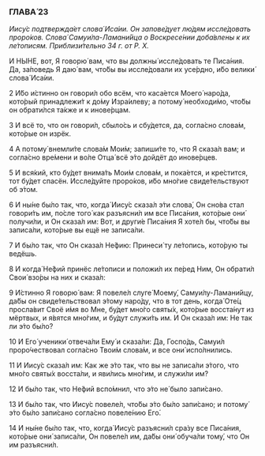 ### ГЛАВА́ 23

_Иису́с подтвержда́ет слова́ Иса́ии. Он запове́дует лю́дям иссле́довать проро́ков. Слова́ Самуи́ла-Ламани́йца о Воскресе́нии доба́влены к их ле́тописям. Приблизи́тельно 34 г. от Р. Х._

И НЫ́НЕ, вот, Я говорю́ вам, что вы должны́ иссле́довать те Писа́ния. Да, за́поведь Я даю́ вам, что́бы вы иссле́довали их усе́рдно, и́бо велики́ слова́ Иса́ии.

2 И́бо и́стинно он говори́л обо всём, что каса́ется Моего́ наро́да, кото́рый принадлежи́т к до́му Изра́илеву; а потому́ необходи́мо, что́бы он обрати́лся та́кже и к инове́рцам.

3 И всё то, что он говори́л, сбыло́сь и сбу́дется, да, согла́сно слова́м, кото́рые он изрёк.

4 А потому́ внемли́те слова́м Мои́м; запиши́те то, что Я сказа́л вам; и согла́сно вре́мени и во́ле Отца́ всё э́то дойдёт до инове́рцев.

5 И вся́кий, кто бу́дет внима́ть Мои́м слова́м, и пока́ется, и кре́стится, тот бу́дет спасён. Иссле́дуйте проро́ков, и́бо мно́гие свиде́тельствуют об э́том.

6 И ны́не бы́ло так, что, когда́ Иису́с сказа́л э́ти слова́, Он сно́ва стал говори́ть им, по́сле того́ как разъясни́л им все Писа́ния, кото́рые они́ получи́ли, и Он сказа́л им: Вот, и други́е Писа́ния Я хоте́л бы, что́бы вы записа́ли, кото́рые вы ещё не записа́ли.

7 И бы́ло так, что Он сказа́л Не́фию: Принеси́ ту ле́топись, кото́рую ты ведёшь.

8 И когда́ Не́фий принёс ле́тописи и положи́л их пе́ред Ним, Он обрати́л Свои́ взо́ры на них и сказа́л:

9 И́стинно Я говорю́ вам: Я повеле́л слуге́ Моему́, Самуи́лу-Ламани́йцу, да́бы он свиде́тельствовал э́тому наро́ду, что в тот день, когда́ Оте́ц просла́вит Своё и́мя во Мне, бу́дет мно́го святы́х, кото́рые восста́нут из мёртвых, и я́вятся мно́гим, и бу́дут служи́ть им. И Он сказа́л им: Не так ли э́то бы́ло?

10 И Его́ ученики́ отвеча́ли Ему́ и сказа́ли: Да, Госпо́дь, Самуи́л проро́чествовал согла́сно Твои́м слова́м, и все они́ испо́лнились.

11 И Иису́с сказа́л им: Как же э́то так, что вы не записа́ли э́того, что мно́го святы́х восста́ли, и яви́лись мно́гим, и служи́ли им?

12 И бы́ло так, что Не́фий вспо́мнил, что э́то не́ было запи́сано.

13 И бы́ло так, что Иису́с повеле́л, что́бы э́то бы́ло запи́сано; и потому́ э́то бы́ло запи́сано согла́сно повеле́нию Его́.

14 И ны́не бы́ло так, что, когда́ Иису́с разъясни́л сра́зу все Писа́ния, кото́рые они́ записа́ли, Он повеле́л им, да́бы они́ обуча́ли тому́, что Он им разъясни́л.
